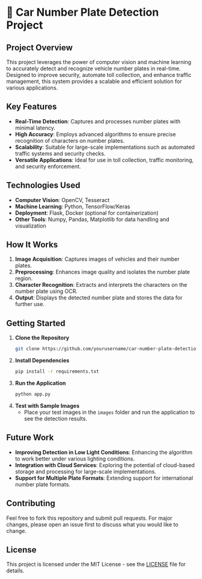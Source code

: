 # 🚗 Car Number Plate Detection Project

## Project Overview

This project leverages the power of computer vision and machine learning to accurately detect and recognize vehicle number plates in real-time. Designed to improve security, automate toll collection, and enhance traffic management, this system provides a scalable and efficient solution for various applications.

## Key Features

- **Real-Time Detection**: Captures and processes number plates with minimal latency.
- **High Accuracy**: Employs advanced algorithms to ensure precise recognition of characters on number plates.
- **Scalability**: Suitable for large-scale implementations such as automated traffic systems and security checks.
- **Versatile Applications**: Ideal for use in toll collection, traffic monitoring, and security enforcement.

## Technologies Used

- **Computer Vision**: OpenCV, Tesseract
- **Machine Learning**: Python, TensorFlow/Keras
- **Deployment**: Flask, Docker (optional for containerization)
- **Other Tools**: Numpy, Pandas, Matplotlib for data handling and visualization

## How It Works

1. **Image Acquisition**: Captures images of vehicles and their number plates.
2. **Preprocessing**: Enhances image quality and isolates the number plate region.
3. **Character Recognition**: Extracts and interprets the characters on the number plate using OCR.
4. **Output**: Displays the detected number plate and stores the data for further use.

## Getting Started

1. **Clone the Repository**
    ```bash
    git clone https://github.com/yourusername/car-number-plate-detection.git
    ```
2. **Install Dependencies**
    ```bash
    pip install -r requirements.txt
    ```
3. **Run the Application**
    ```bash
    python app.py
    ```
4. **Test with Sample Images**
    - Place your test images in the `images` folder and run the application to see the detection results.

## Future Work

- **Improving Detection in Low Light Conditions**: Enhancing the algorithm to work better under various lighting conditions.
- **Integration with Cloud Services**: Exploring the potential of cloud-based storage and processing for large-scale implementations.
- **Support for Multiple Plate Formats**: Extending support for international number plate formats.

## Contributing

Feel free to fork this repository and submit pull requests. For major changes, please open an issue first to discuss what you would like to change.

## License

This project is licensed under the MIT License - see the [LICENSE](LICENSE) file for details.
 
